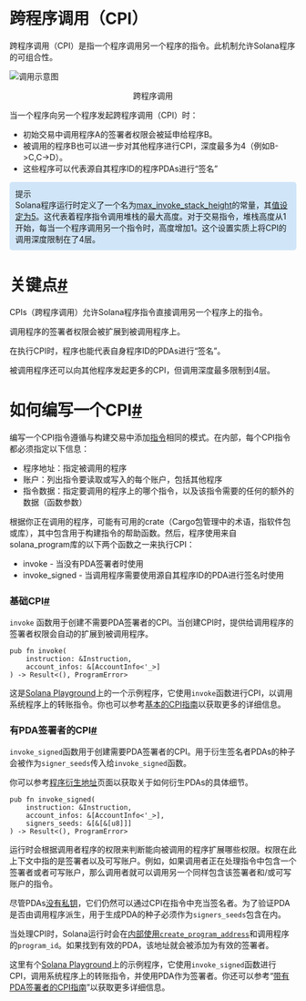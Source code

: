 # 跨程序调用（CPI）

跨程序调用（CPI）是指一个程序调用另一个程序的指令。此机制允许Solana程序的可组合性。

![调用示意图](/CPI1.png)

<div align="center"> <p>跨程序调用</p> </div>

当一个程序向另一个程序发起跨程序调用（CPI）时：
<ul><li>初始交易中调用程序A的签署者权限会被延申给程序B。</li> 
    <li>被调用的程序B也可以进一步对其他程序进行CPI，深度最多为4（例如B->C,C->D）。</li> 
    <li>这些程序可以代表源自其程序ID的程序PDAs进行“签名”</li> 
</ul>



<div style="background-color: #D0E6F8; padding: 10px; border-radius: 5px;">
    提示</br>
    Solana程序运行时定义了一个名为<a href="https://github.com/solana-labs/solana/blob/27eff8408b7223bb3c4ab70523f8a8dca3ca6645/program-runtime/src/compute_budget.rs#L31-L35">max_invoke_stack_height</a>的常量，其<a href="https://github.com/solana-labs/solana/blob/27eff8408b7223bb3c4ab70523f8a8dca3ca6645/program-runtime/src/compute_budget.rs#L138">值设定为5</a>。这代表着程序指令调用堆栈的最大高度。对于交易指令，堆栈高度从1开始，每当一个程序调用另一个指令时，高度增加1。这个设置实质上将CPI的调用深度限制在了4层。
</div>



# 关键点[#](https://solana.com/zh/docs/core/cpi#key-points)

CPIs（跨程序调用）允许Solana程序指令直接调用另一个程序上的指令。

调用程序的签署者权限会被扩展到被调用程序上。

在执行CPI时，程序也能代表自身程序ID的PDAs进行“签名”。

被调用程序还可以向其他程序发起更多的CPI，但调用深度最多限制到4层。



# 如何编写一个CPI[#](https://solana.com/zh/docs/core/cpi#how-to-write-a-cpi)

编写一个CPI指令遵循与构建交易中添加[指令](https://solana.com/zh/docs/core/transactions#instruction)相同的模式。在内部，每个CPI指令都必须指定以下信息：

<ul><li>程序地址：指定被调用的程序</li> 
    <li>账户：列出指令要读取或写入的每个账户，包括其他程序</li> 
    <li>指令数据：指定要调用的程序上的哪个指令，以及该指令需要的任何的额外的数据（函数参数）</li> 
</ul>

根据你正在调用的程序，可能有可用的crate（Cargo包管理中的术语，指软件包或库），其中包含用于构建指令的帮助函数。然后，程序使用来自solana_program库的以下两个函数之一来执行CPI：

<ul>
    <li>invoke - 当没有PDA签署者时使用</li>
    <li>invoke_signed - 当调用程序需要使用源自其程序ID的PDA进行签名时使用</li>
</ul>

### 基础CPI[#](https://solana.com/zh/docs/core/cpi#basic-cpi)

`invoke` 函数用于创建不需要PDA签署者的CPI。当创建CPI时，提供给调用程序的签署者权限会自动的扩展到被调用程序。

	pub fn invoke(
		instruction: &Instruction,
		account_infos: &[AccountInfo<'_>]
	) -> Result<(), ProgramError>
这是[Solana Playground](https://beta.solpg.io/github.com/ZYJLiu/doc-examples/tree/main/cpi-invoke)上的一个示例程序，它使用`invoke`函数进行CPI，以调用系统程序上的转账指令。你也可以参考[基本的CPI指南](https://solana.com/zh/developers/guides/getstarted/how-to-cpi)以获取更多的详细信息。

### 有PDA签署者的CPI[#](https://solana.com/zh/docs/core/cpi#cpi-with-pda-signer)

`invoke_signed`函数用于创建需要PDA签署者的CPI。用于衍生签名者PDAs的种子会被作为`signer_seeds`传入给`invoke_signed`函数。

你可以参考[程序衍生地址](https://solana.com/zh/docs/core/pda)页面以获取关于如何衍生PDAs的具体细节。

```
pub fn invoke_signed(
    instruction: &Instruction,
    account_infos: &[AccountInfo<'_>],
    signers_seeds: &[&[&[u8]]]
) -> Result<(), ProgramError>
```

运行时会根据调用者程序的权限来判断能向被调用的程序扩展哪些权限。权限在此上下文中指的是签署者以及可写账户。例如，如果调用者正在处理指令中包含一个签署者或者可写账户，那么调用者就可以调用另一个同样包含该签署者和/或可写账户的指令。

尽管PDAs[没有私钥](https://solana.com/zh/docs/core/pda#what-is-a-pda)，它们仍然可以通过CPI在指令中充当签名者。为了验证PDA是否由调用程序派生，用于生成PDA的种子必须作为`signers_seeds`包含在内。

当处理CPI时，Solana运行时会在[内部使用`create_program_address`](https://github.com/solana-labs/solana/blob/27eff8408b7223bb3c4ab70523f8a8dca3ca6645/programs/bpf_loader/src/syscalls/cpi.rs#L550)和调用程序的`program_id`。如果找到有效的PDA，该地址就会被添加为有效的签署者。

这里有个[Solana Playground](https://beta.solpg.io/github.com/ZYJLiu/doc-examples/tree/main/cpi-invoke-signed)上的示例程序，它使用`invoke_signed`函数进行CPI，调用系统程序上的转账指令，并使用PDA作为签署者。你还可以参考“[带有PDA签署者的CPI指南](https://solana.com/zh/developers/guides/getstarted/how-to-cpi-with-signer)”以获取更多详细信息。

